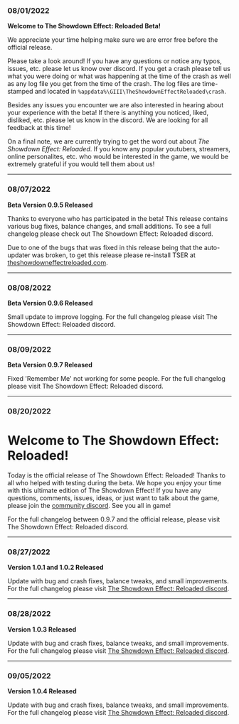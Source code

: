 ### 08/01/2022 ###

**Welcome to The Showdown Effect: Reloaded Beta!**

We appreciate your time helping make sure we are error free before the official release.

Please take a look around! If you have any questions or notice any typos, issues, etc. please let us know over discord. If you get a crash please tell us what you were doing or what was happening at the time of the crash as well as any log file you get from the time of the crash. The log files are time-stamped and located in `%appdata%\GIII\TheShowdownEffectReloaded\crash`.

Besides any issues you encounter we are also interested in hearing about your experience with the beta! If there is anything you noticed, liked, disliked, etc. please let us know in the discord. We are looking for all feedback at this time!

On a final note, we are currently trying to get the word out about *The Showdown Effect: Reloaded*. If you know any popular youtubers, streamers, online personalites, etc. who would be interested in the game, we would be extremely grateful if you would tell them about us!
___

### 08/07/2022 ###

**Beta Version 0.9.5 Released**

Thanks to everyone who has participated in the beta! This release contains various bug fixes, balance changes, and small additions. To see a full changelog please check out The Showdown Effect: Reloaded discord.

Due to one of the bugs that was fixed in this release being that the auto-updater was broken, to get this release please re-install TSER at [theshowdowneffectreloaded.com](http://theshowdowneffectreloaded.com).
___

### 08/08/2022 ###

**Beta Version 0.9.6 Released**

Small update to improve logging. For the full changelog please visit The Showdown Effect: Reloaded discord.
___

### 08/09/2022 ###

**Beta Version 0.9.7 Released**

Fixed 'Remember Me' not working for some people. For the full changelog please visit The Showdown Effect: Reloaded discord.
___



### 08/20/2022 ###

# Welcome to The Showdown Effect: Reloaded! #

Today is the official release of The Showdown Effect: Reloaded! Thanks to all who helped with testing during the beta. We hope you enjoy your time with this ultimate edition of The Showdown Effect! If you have any questions, comments, issues, ideas, or just want to talk about the game, please join the [community discord](https://discord.gg/jUDTSUUTkG). See you all in game!

For the full changelog between 0.9.7 and the official release, please visit The Showdown Effect: Reloaded discord.
___

### 08/27/2022 ###

**Version 1.0.1 and 1.0.2 Released**

Update with bug and crash fixes, balance tweaks, and small improvements. For the full changelog please visit [The Showdown Effect: Reloaded discord](https://discord.gg/jUDTSUUTkG).
___

### 08/28/2022 ###

**Version 1.0.3 Released**

Update with bug and crash fixes, balance tweaks, and small improvements. For the full changelog please visit [The Showdown Effect: Reloaded discord](https://discord.gg/jUDTSUUTkG).
___

### 09/05/2022 ###

**Version 1.0.4 Released**

Update with bug and crash fixes, balance tweaks, and small improvements. For the full changelog please visit [The Showdown Effect: Reloaded discord](https://discord.gg/jUDTSUUTkG).

